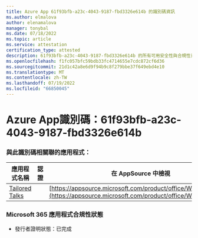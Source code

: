 ```yaml
---
title: Azure App 61f93bfb-a23c-4043-9187-fbd3326e614b 的識別碼資訊
ms.author: elmalova
author: elenamalova
manager: tonybal
ms.date: 07/18/2022
ms.topic: article
ms.service: attestation
certification_type: attested
description: 61f93bfb-a23c-4043-9187-fbd3326e614b 的所有可用安全性與合規性資訊。
ms.openlocfilehash: f1fc057bfc59bdb33fc4714655e7cdc872cf6d36
ms.sourcegitcommit: 21d1c42a8e6d9f94b9c8f279bbe37f649ebd4e10
ms.translationtype: MT
ms.contentlocale: zh-TW
ms.lasthandoff: 07/19/2022
ms.locfileid: "66850045"
---
```

# <a name="azure-app-id-61f93bfb-a23c-4043-9187-fbd3326e614b"></a>Azure App識別碼：61f93bfb-a23c-4043-9187-fbd3326e614b


### <a name="apps-associated-with-this-id"></a>與此識別碼相關聯的應用程式：
| **應用程式名稱** | **認證** | **在 AppSource 中檢視** |
|--------------|---------------|-----------------------|
| [Tailored Talks](../forward/WA200004309.md) |  | [https://appsource.microsoft.com/product/office/WA200004309](https://appsource.microsoft.com/product/office/WA200004309) |

### <a name="microsoft-365-app-compliance-status"></a>Microsoft 365 應用程式合規性狀態
- 發行者證明狀態：已完成
